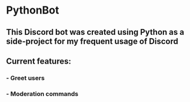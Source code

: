 # PythonBot

## This Discord bot was created using Python as a side-project for my frequent usage of Discord

## Current features:
### - Greet users
### - Moderation commands
